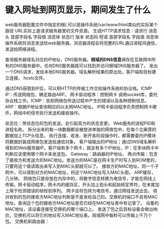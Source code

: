 # 键入网址到网页显示，期间发生了什么
web服务器配置文件中指定的根/,可以是操作系统/var/www/html类似的实际某个路径
URL实际上是请求服务器里的文件资源。
生成HTTP请求信息：请求行 消息头 首部字段名 字段值 消息体 状态行 版本 状态码 短语 首部字段名 字段值 消息体
操作系统将消息发送给web服务器。浏览器进程会将完整的URL通过进程间通信，发送给网络进程。

查询服务器域名对应的IP地址，DNS服务器。**根域的DNS信息**保存在互联网中所有的DNS服务器中。任何DNS服务器就可以找到并访问根域DNS服务器了。
发出一个DNS请求，发给本地DNS服务器。域名解析结果的原出处。客户端和目标建立连接。
hosts文件。

通过DNS获取到IP后，可以把HTTP的传输工作交给操作系统的协议栈。ICMP IP：传送网络包，确定路由ARP。
网卡驱动程序：控制网卡 调用socket库，委托协议栈工作。ICMP：告知网络包传送过程中产生的错误以及各种控制信息。ARP：根据IP地址查询相应的以太网MAC地址。
IP网卡驱动程序负责控制网卡硬件，网线中的信号执行发送和接收操作。

状态位：带状态位的包的发送，会引起双方的状态变更。
Web服务的进程PID和进程名称。
拆分出来的每一块数据都会被放进单独的网络包中，在每个北柴霏的数据加上TCP头信息。
执行连接、收发、断开各阶段操作时，都需要委托IP模块将数据封装成网络包发送给通信对象。
客户端输出的IP地址；通过DNS域名解析得到的Web服务器IP。客户端有多个网卡，就会有多个IP地址，IP：在多块网卡中判断应该使用哪个网卡来发送包。
Gateway：路由器的IP地址。
两点传输：包含了接收方和发送方的MAC地址。发送方的MAC是在网卡生产时写入到ROM里的，只要将这个值读取出来写入到MAC头部就可以了。
接收方的MAC地址。同一个子网中，可以得到对方的MAC地址，将这个MAC地址写入MAC头部。  ARP缓存，几分钟。
网络包只是存放在内存中的，将数字信息转换为电信号，才能在网线上传输，网卡驱动程序。网卡内的缓存区，开头加上抱头和起始帧定界符，在末尾加上用于检测错误的帧校验序列。
网卡会将包转为电信号，通过网线发送出去。
核对收到的包的接收方MAC地址判断是不是发给自己的。交换机的端口不具有MAC地址。查询这个包的接收方MAC地址是否已经在MAC地址表中有记录了。
设备的MAC地址，该设备连接在交换机的哪个端口上。
发送了包之后目标设备会做出响应，交换机可以将它的地址写入MAC地址表。局域网中每秒可以传输上千万个包。
交换机和路由器：
